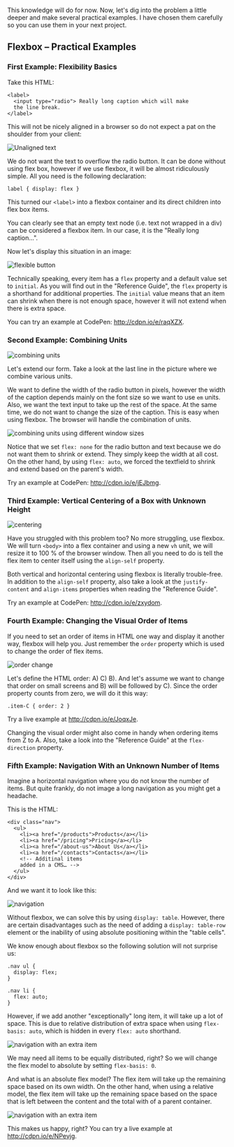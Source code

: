 This knowledge will do for now. Now, let's dig into the problem a little deeper
and make several practical examples. I have chosen them carefully so you can use
them in your next project.

Flexbox – Practical Examples
----------------------------

### First Example: Flexibility Basics

Take this HTML:

~~~~~~~~~~~~~~~~~~~~~~~~~~~~~~~~~~~~~~~~~~~~~~~~~~~~~~~~~~~~~~~~~~~~~~~~~~~~~~~~
<label>
  <input type="radio"> Really long caption which will make
  the line break.
</label>
~~~~~~~~~~~~~~~~~~~~~~~~~~~~~~~~~~~~~~~~~~~~~~~~~~~~~~~~~~~~~~~~~~~~~~~~~~~~~~~~

This will not be nicely aligned in a browser so do not expect a pat on the
shoulder from your client:

![Unaligned text](<images/flexbox-priklady-1.jpg>)

We do not want the text to overflow the radio button. It can be done without
using flex box, however if we use flexbox, it will be almost ridiculously
simple. All you need is the following declaration:

~~~~~~~~~~~~~~~~~~~~~~~~~~~~~~~~~~~~~~~~~~~~~~~~~~~~~~~~~~~~~~~~~~~~~~~~~~~~~~~~
label { display: flex }
~~~~~~~~~~~~~~~~~~~~~~~~~~~~~~~~~~~~~~~~~~~~~~~~~~~~~~~~~~~~~~~~~~~~~~~~~~~~~~~~

This turned our `<label>` into a flexbox container and its direct children into
flex box items.

You can clearly see that an empty text node (i.e. text not wrapped in a div) can
be considered a flexbox item. In our case, it is the "Really long caption…".

Now let's display this situation in an image:

![flexible button](<images/flexbox-priklady-2.jpg>)

Technically speaking, every item has a `flex` property and a default value set
to `initial`. As you will find out in the "Reference Guide", the `flex` property
is a shorthand for additional properties. The `initial` value means that an item
can shrink when there is not enough space, however it will not extend when there
is extra space.

You can try an example at CodePen: <http://cdpn.io/e/raqXZX>.

### Second Example: Combining Units

![combining units](<images/flexbox-priklady-3.jpg>)

Let's extend our form. Take a look at the last line in the picture where we
combine various units.

We want to define the width of the radio button in pixels, however the width of
the caption depends mainly on the font size so we want to use `em` units. Also,
we want the text input to take up the rest of the space. At the same time, we do
not want to change the size of the caption. This is easy when using flexbox. The
browser will handle the combination of units.

![combining units using different window sizes](<images/flexbox-priklady-4.jpg>)

Notice that we set `flex: none` for the radio button and text because we do not
want them to shrink or extend. They simply keep the width at all cost. On the
other hand, by using `flex: auto`, we forced the textfield to shrink and extend
based on the parent's width.

Try an example at CodePen: <http://cdpn.io/e/jEJbmg>.

### Third Example: Vertical Centering of a Box with Unknown Height

![centering](<images/flexbox-priklady-5.jpg>)

Have you struggled with this problem too? No more struggling, use flexbox. We
will turn `<body>` into a flex container and using a new `vh` unit, we will
resize it to 100 % of the browser window. Then all you need to do is tell the
flex item to center itself using the `align-self` property.

Both vertical and horizontal centering using flexbox is literally trouble-free.
In addition to the `align-self` property, also take a look at the
`justify-content` and `align-items` properties when reading the "Reference
Guide".

Try an example at CodePen: <http://cdpn.io/e/zxydom>.

### Fourth Example: Changing the Visual Order of Items

If you need to set an order of items in HTML one way and display it another way,
flexbox will help you. Just remember the `order` property which is used to
change the order of flex items.

![order change](<images/flexbox-priklady-6.jpg>)

Let's define the HTML order: A) C) B). And let's assume we want to change that
order on small screens and B) will be followed by C). Since the order property
counts from zero, we will do it this way:

~~~~~~~~~~~~~~~~~~~~~~~~~~~~~~~~~~~~~~~~~~~~~~~~~~~~~~~~~~~~~~~~~~~~~~~~~~~~~~~~
.item-C { order: 2 }
~~~~~~~~~~~~~~~~~~~~~~~~~~~~~~~~~~~~~~~~~~~~~~~~~~~~~~~~~~~~~~~~~~~~~~~~~~~~~~~~

Try a live example at <http://cdpn.io/e/JoqxJe>.

Changing the visual order might also come in handy when ordering items from Z to
A. Also, take a look into the "Reference Guide" at the `flex-direction`
property.

### Fifth Example: Navigation With an Unknown Number of Items

Imagine a horizontal navigation where you do not know the number of items. But
quite frankly, do not image a long navigation as you might get a headache.

This is the HTML:

~~~~~~~~~~~~~~~~~~~~~~~~~~~~~~~~~~~~~~~~~~~~~~~~~~~~~~~~~~~~~~~~~~~~~~~~~~~~~~~~
<div class="nav">
  <ul>
    <li><a href="/products">Products</a></li>
    <li><a href="/pricing">Pricing</a></li>
    <li><a href="/about-us">About Us</a></li>
    <li><a href="/contacts">Contacts</a></li>
    <!-- Additinal items
    added in a CMS… -->
  </ul>
</div>
~~~~~~~~~~~~~~~~~~~~~~~~~~~~~~~~~~~~~~~~~~~~~~~~~~~~~~~~~~~~~~~~~~~~~~~~~~~~~~~~

And we want it to look like this:

![navigation](<images/flexbox-priklady-7.jpg>)

Without flexbox, we can solve this by using `display: table`. However, there are
certain disadvantages such as the need of adding a `display: table-row` element
or the inability of using absolute positioning within the "table cells".

We know enough about flexbox so the following solution will not surprise us:

~~~~~~~~~~~~~~~~~~~~~~~~~~~~~~~~~~~~~~~~~~~~~~~~~~~~~~~~~~~~~~~~~~~~~~~~~~~~~~~~
.nav ul {
  display: flex;
}

.nav li {
  flex: auto;
}
~~~~~~~~~~~~~~~~~~~~~~~~~~~~~~~~~~~~~~~~~~~~~~~~~~~~~~~~~~~~~~~~~~~~~~~~~~~~~~~~

However, if we add another "exceptionally" long item, it will take up a lot of
space. This is due to relative distribution of extra space when using
`flex-basis: auto`, which is hidden in every `flex: auto` shorthand.

![navigation with an extra item](<images/flexbox-priklady-8.jpg>)

We may need all items to be equally distributed, right? So we will change the
flex model to absolute by setting `flex-basis: 0`.

And what is an absolute flex model? The flex item will take up the remaining
space based on its own width. On the other hand, when using a relative model,
the flex item will take up the remaining space based on the space that is left
between the content and the total with of a parent container.

![navigation with an extra item](<images/flexbox-priklady-9.jpg>)

This makes us happy, right? You can try a live example at
<http://cdpn.io/e/NPevjg>.
